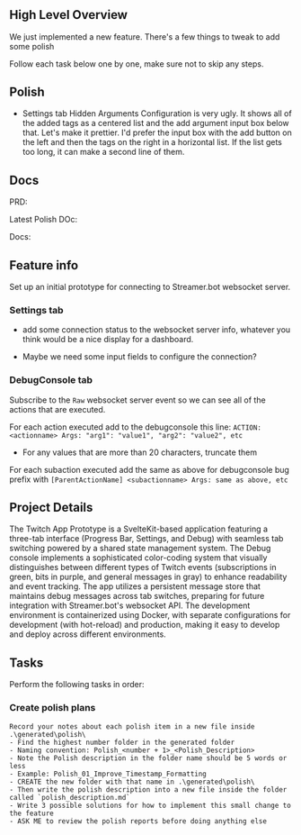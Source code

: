 # 

## High Level Overview
 We just implemented a new feature. There's a few things to tweak to add some polish

  Follow each task below one by one, make sure not to skip any steps.

## Polish

- Settings tab Hidden Arguments Configuration is very ugly. It shows all of the added tags as a centered list and the add argument input box below that. Let's make it prettier. I'd prefer the input box with the add button on the left and then the tags on the right in a horizontal list. If the list gets too long, it can make a second line of them.

## Docs

PRD: 

Latest Polish DOc:

Docs: 

## Feature info

Set up an initial prototype for connecting to Streamer.bot websocket server.

### Settings tab

- add some connection status to the websocket server info, whatever you think would be a nice display for a dashboard.

- Maybe we need some input fields to configure the connection?

### DebugConsole tab

Subscribe to the `Raw` websocket server event so we can see all of the actions that are executed.

For each action executed add to the debugconsole this line: `ACTION: <actionname> Args: "arg1": "value1", "arg2": "value2", etc`

- For any values that are more than 20 characters, truncate them

For each subaction executed add the same as above for debugconsole bug prefix with `[ParentActionName] <subactionname> Args: same as above, etc`
 
## Project Details
The Twitch App Prototype is a SvelteKit-based application featuring a three-tab interface (Progress Bar, Settings, and Debug) with seamless tab switching powered by a shared state management system. The Debug console implements a sophisticated color-coding system that visually distinguishes between different types of Twitch events (subscriptions in green, bits in purple, and general messages in gray) to enhance readability and event tracking. The app utilizes a persistent message store that maintains debug messages across tab switches, preparing for future integration with Streamer.bot's websocket API. The development environment is containerized using Docker, with separate configurations for development (with hot-reload) and production, making it easy to develop and deploy across different environments.

## Tasks
Perform the following tasks in order:

### Create polish plans
```
Record your notes about each polish item in a new file inside .\generated\polish\
- Find the highest number folder in the generated folder
- Naming convention: Polish_<number + 1>_<Polish_Description>
- Note the Polish description in the folder name should be 5 words or less
- Example: Polish_01_Improve_Timestamp_Formatting
- CREATE the new folder with that name in .\generated\polish\
- Then write the polish description into a new file inside the folder called `polish_description.md`
- Write 3 possible solutions for how to implement this small change to the feature
- ASK ME to review the polish reports before doing anything else
```
